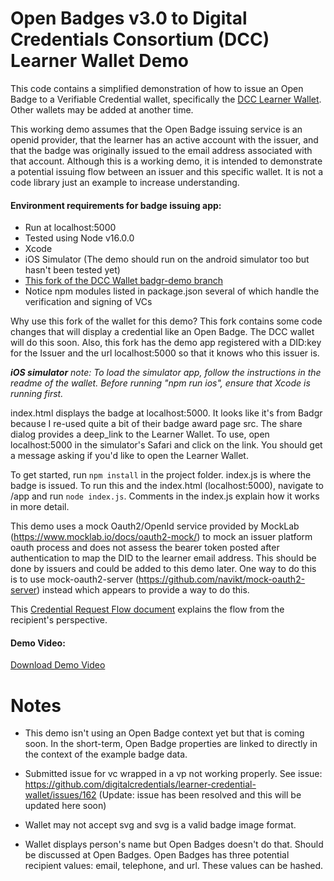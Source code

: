 # Open Badges v3.0 to Digital Credentials Consortium (DCC) Learner Wallet Demo

This code contains a simplified demonstration of how to issue an Open Badge to a Verifiable Credential wallet, specifically the [DCC Learner Wallet](https://github.com/digitalcredentials/learner-credential-wallet). Other wallets may be added at another time. 

This working demo assumes that the Open Badge issuing service is an openid provider, that the learner has an active account with the issuer, and that the badge was originally issued to the email address associated with that account. Although this is a working demo, it is intended to demonstrate a potential issuing flow between an issuer and this specific wallet. It is not a code library just an example to increase understanding. 

#### Environment requirements for badge issuing app:

* Run at localhost:5000
* Tested using Node v16.0.0
* Xcode
* iOS Simulator (The demo should run on the android simulator too but hasn't been tested yet)
* [This fork of the DCC Wallet  badgr-demo branch](https://github.com/kayaelle/learner-credential-wallet/tree/badgr-demo)
* Notice npm modules listed in package.json several of which handle the verification and signing of VCs

Why use this fork of the wallet for this demo? This fork contains some code changes that will display a credential like an Open Badge. The DCC wallet will do this soon. Also, this fork has the demo app registered with a DID:key for the Issuer and the url localhost:5000 so that it knows who this issuer is. 

<em>**iOS simulator** note: To load the simulator app, follow the instructions in the readme of the wallet. Before running "npm run ios", ensure that Xcode is running first.</em>

index.html displays the badge at localhost:5000. It looks like it's from Badgr because I re-used quite a bit of their badge award page src. The share dialog provides a deep_link to the Learner Wallet. To use, open localhost:5000 in the simulator's Safari and click on the link. You should get a message asking if you'd like to open the Learner Wallet.

To get started, run `npm install` in the project folder. index.js is where the badge is issued. To run this and the index.html (localhost:5000), navigate to /app and run `node index.js`. Comments in the index.js explain how it works in more detail.

This demo uses a mock Oauth2/OpenId service provided by MockLab (https://www.mocklab.io/docs/oauth2-mock/) to mock an issuer platform oauth process and does not assess the bearer token posted after authentication to map the DID to the learner email address. This should be done by issuers and could be added to this demo later. One way to do this is to use mock-oauth2-server (https://github.com/navikt/mock-oauth2-server) instead which appears to provide a way to do this.  


This [Credential Request Flow document](https://github.com/digitalcredentials/docs/blob/main/request/credential_request.md) explains the flow from the recipient's perspective.

#### Demo Video:

[Download Demo Video](https://github.com/kayaelle/obv3-vc-wallet-demo/blob/master/Demo-VC-Open-Badge-to-DCC-Learner-Wallet.mp4)


 # Notes

* This demo isn't using an Open Badge context yet but that is coming soon. In the short-term, Open Badge properties are linked to directly in the context of the example badge data.

* Submitted issue for vc wrapped in a vp not working properly. See issue: https://github.com/digitalcredentials/learner-credential-wallet/issues/162 (Update: issue has been resolved and this will be updated here soon)

* Wallet may not accept svg and svg is a valid badge image format.

* Wallet displays person's name but Open Badges doesn't do that. Should be discussed at Open Badges. Open Badges has three potential recipient values: email, telephone, and url. These values can be hashed. 
